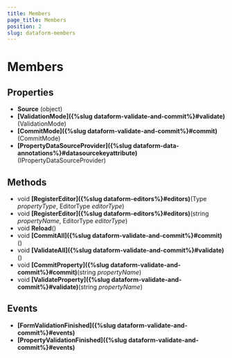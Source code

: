 ```yaml
---
title: Members
page_title: Members
position: 2
slug: dataform-members
---
```


# Members

## Properties

- **Source** (object)
- **[ValidationMode]({%slug dataform-validate-and-commit%}#validate)** (ValidationMode)
- **[CommitMode]({%slug dataform-validate-and-commit%}#commit)** (CommitMode)
- **[PropertyDataSourceProvider]({%slug dataform-data-annotations%}#datasourcekeyattribute)** (IPropertyDataSourceProvider)

## Methods

- void **[RegisterEditor]({%slug dataform-editors%}#editors)**(Type *propertyType*, EditorType *editorType*)
- void **[RegisterEditor]({%slug dataform-editors%}#editors)**(string *propertyName*, EditorType *editorType*)
- void **Reload**()
- void **[CommitAll]({%slug dataform-validate-and-commit%}#commit)**()
- void **[ValidateAll]({%slug dataform-validate-and-commit%}#validate)**()
- void **[CommitProperty]({%slug dataform-validate-and-commit%}#commit)**(string *propertyName*)
- void **[ValidateProperty]({%slug dataform-validate-and-commit%}#validate)**(string *propertyName*)

## Events

- **[FormValidationFinished]({%slug dataform-validate-and-commit%}#events)**
- **[PropertyValidationFinished]({%slug dataform-validate-and-commit%}#events)**
